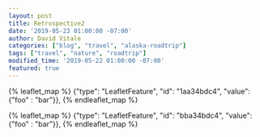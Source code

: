 ```yaml
---
layout: post
title: Retrospective2
date: '2019-05-23 01:00:00 -07:00'
author: David Vitale
categories: ["blog", "travel", "alaska-roadtrip"]
tags: ["travel", "nature", "roadtrip"] 
modified_time: '2019-05-22 01:00:00 -07:00'
featured: true
---
```


{% leaflet_map %}
{"type": "LeafletFeature", "id": "1aa34bdc4", "value": {"foo" : "bar"}},
{% endleaflet_map %}

{% leaflet_map %}
{"type": "LeafletFeature", "id": "bba34bdc4", "value": {"foo" : "bar"}},
{% endleaflet_map %}
